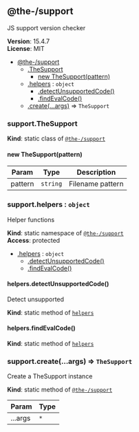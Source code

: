 <!--- Code generated by @the-/script-doc. DO NOT EDIT. -->

<a name="module_@the-/support"></a>

## @the-/support
JS support version checker

**Version**: 15.4.7  
**License**: MIT  

* [@the-/support](#module_@the-/support)
    * [.TheSupport](#module_@the-/support.TheSupport)
        * [new TheSupport(pattern)](#new_module_@the-/support.TheSupport_new)
    * [.helpers](#module_@the-/support.helpers) : <code>object</code>
        * [.detectUnsupportedCode()](#module_@the-/support.helpers.detectUnsupportedCode)
        * [.findEvalCode()](#module_@the-/support.helpers.findEvalCode)
    * [.create(...args)](#module_@the-/support.create) ⇒ <code>TheSupport</code>

<a name="module_@the-/support.TheSupport"></a>

### support.TheSupport
**Kind**: static class of [<code>@the-/support</code>](#module_@the-/support)  
<a name="new_module_@the-/support.TheSupport_new"></a>

#### new TheSupport(pattern)

| Param | Type | Description |
| --- | --- | --- |
| pattern | <code>string</code> | Filename pattern |

<a name="module_@the-/support.helpers"></a>

### support.helpers : <code>object</code>
Helper functions

**Kind**: static namespace of [<code>@the-/support</code>](#module_@the-/support)  
**Access**: protected  

* [.helpers](#module_@the-/support.helpers) : <code>object</code>
    * [.detectUnsupportedCode()](#module_@the-/support.helpers.detectUnsupportedCode)
    * [.findEvalCode()](#module_@the-/support.helpers.findEvalCode)

<a name="module_@the-/support.helpers.detectUnsupportedCode"></a>

#### helpers.detectUnsupportedCode()
Detect unsupported

**Kind**: static method of [<code>helpers</code>](#module_@the-/support.helpers)  
<a name="module_@the-/support.helpers.findEvalCode"></a>

#### helpers.findEvalCode()
**Kind**: static method of [<code>helpers</code>](#module_@the-/support.helpers)  
<a name="module_@the-/support.create"></a>

### support.create(...args) ⇒ <code>TheSupport</code>
Create a TheSupport instance

**Kind**: static method of [<code>@the-/support</code>](#module_@the-/support)  

| Param | Type |
| --- | --- |
| ...args | <code>\*</code> | 


